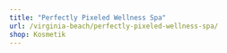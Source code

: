 ```yaml
---
title: "Perfectly Pixeled Wellness Spa"
url: /virginia-beach/perfectly-pixeled-wellness-spa/
shop: Kosmetik
---
```

